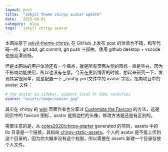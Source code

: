```yaml
---
layout: post
title:  "Jekyll theme chirpy avatar update"
date:   2025-06-01
category:  blog
tags:   jekyll chirpy avatar
---
```


本网站基于 [jekyll-theme-chirpy](https://github.com/cotes2020/jekyll-theme-chirpy), 在 GitHub 上发布 post 的体验也不错，和写代码一样，git add, git commit, git push 三部曲。使用 github desktop + vscode 也很丝滑流畅。

但是本网站的用户体验还有一个痛点，就是所有页面左侧的图标一直是空白，因为不影响功能使用，所以也没有在意。今天在更新博客的时候，想起来研究一下，发现其实很简单，就是配置一下 _config.ym l文件中的 avatar 字段，指向项目中的 avatar 文件：

```yml
# the avatar on sidebar, support local or CORS resources
avatar: "assets/image/avatar.jpg"
```

其实在 chirpy 的 [wiki](https://github.com/cotes2020/jekyll-theme-chirpy/wiki) 页面作者也分享过 [Customize the Favicon](https://chirpy.cotes.page/posts/customize-the-favicon/) 的方法，这是网页中的 favicon 图标，avatar 是侧边栏的头像，修改方法是还是有区别的。

需要注意的是，从 [cotes2020/chirpy-starter](https://github.com/cotes2020/chirpy-starter) generated 的项目，aasets 中的 lib 目录是一个链接，其指向 [chirpy-static-assets](https://github.com/cotes2020/chirpy-static-assets)。个人的 avatar 是不能上传到这个目录的，因为你大概率没有这个权限，所以需要在 assets 新建一个目录存放个人文件。